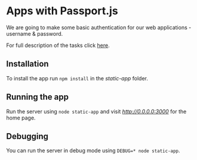 # Apps with Passport.js

We are going to make some basic authentication for our web applications - username & password.

For full description of the tasks click [here](Task.md).


## Installation

To install the app run `npm install` in the _static-app_ folder.


## Running the app
Run the server using `node static-app` and visit _http://0.0.0.0:3000_ for the home page.


## Debugging

You can run the server in debug mode using `DEBUG=* node static-app`.
